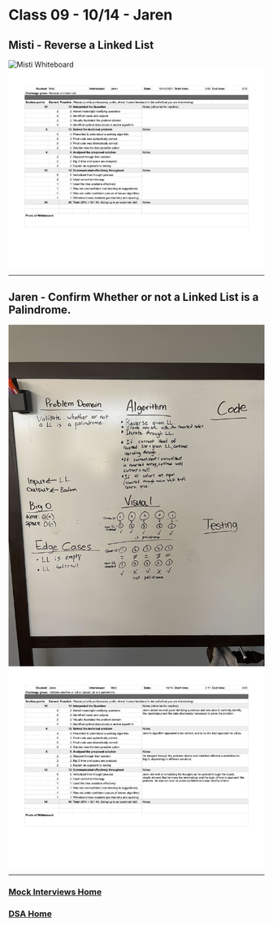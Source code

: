 # Class 09 - 10/14 - Jaren

## Misti - Reverse a Linked List

![Misti Whiteboard](/401/MockInterviews/images/Class09/MistiWB1014.jpg)
![Misti Grade](/401/MockInterviews/images/Class09/MistiGrade1014.jpg)

_____

## Jaren - Confirm Whether or not a Linked List is a Palindrome.

![Jaren Whiteboard](/401/MockInterviews/images/Class09/WB08.jpg)
![Jaren Grade](/401/MockInterviews/images/Class09/JarenGrade1014.jpg)

_____

### [Mock Interviews Home](/401/MockInterviews/README.md)

### [DSA Home](/README.md)
